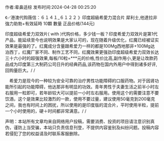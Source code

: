 <p>作者:辈鼻适棕 发布时间:2024-04-28 00:25:20</p>
<p>《✅港澳代购薇信：６１４１_６１２２ 》印度超級希愛力混合片 犀利士,他達拉非 強力助勃+有效延時 10顆 數量 正品价格(144元) </p>
									<p>   印度超级希爱力双效片( with )代购价格，多少钱一板？印度希爱力双效片是第1代产品，能延续至今也说明效果是大家认可的，现在随着升级优化，红魔已经被证实效果是最强的了。红魔成分含量跟希爱力一样的都是100Mg西地那非+100Mg达泊西丁，红魔厂家不同、制作工艺不同，红魔效果更强劲印度超级希爱力双效长达三十六小时的超强效果,每板/10粒=***元的价格,性价比高,副作用小,更是让改款药品成为印度第三大制药公司日升的经典药品,该药物在国内外用户中得到诸多好评,回购量巨大。/ / </p><p></p><p></p><p>　希爱力是现今的一种较为安全可靠的治疗男性功能障碍的口服药物。对于因肾功能所引起的功能障碍，他达那非有明显的功效。青年男性于夫妻生活之前半小时左右服用一粒即可，若年龄较大可以提前一小时左右服用。使用这个的需要注意不要饮酒，这个是效果比较激烈的一款，使用不要过量，建议使用50毫克到200毫克之间，我也有时间上的困扰，所以使用的是印度版的混合片，平时使用半粒，提前一个小时使用的，硬＋时间都非常满意。/ / </p>				声明：本站所有文章均来自网络用户投稿，需要消费、投资的项目请注意识别真伪，谨防上当受骗，本站只负责信息刊登，不提供内容鉴别及纠纷问题。投稿内容若侵犯了您的权益请及时联系客服删除。				
